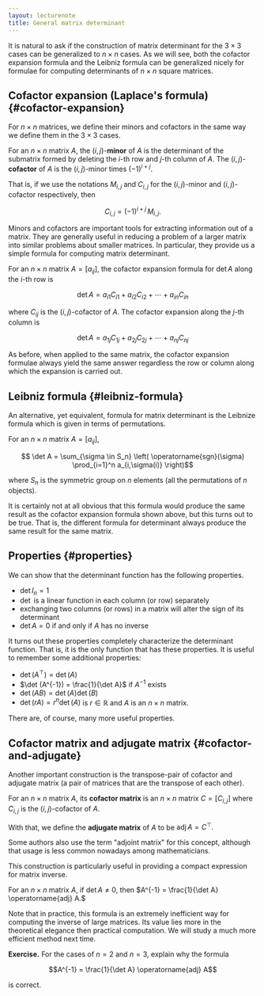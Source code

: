 ```yaml
---
layout: lecturenote
title: General matrix determinant
---
```


It is natural to ask if the construction of matrix determinant for the
$3 \times 3$ cases can be generalized to $n \times n$ cases.
As we will see, both the cofactor expansion formula and the Leibniz formula
can be generalized nicely for formulae for computing determinants
of $n \times n$ square matrices.

## Cofactor expansion (Laplace's formula) {#cofactor-expansion}

For $n \times n$ matrices, we define their minors and cofactors in the
same way we define them in the $3 \times 3$ cases.

For an $n \times n$ matrix $A$, the $(i,j)$-**minor** of $A$ is the
determinant of the submatrix formed by deleting the $i$-th row and
$j$-th column of $A$. The $(i,j)$-**cofactor** of $A$ is the
$(i,j)$-minor times $(-1)^{i+j}$.

That is, if we use the notations $M_{i,j}$ and $C_{i,j}$ for the
$(i,j)$-minor and $(i,j)$-cofactor respectively,
then

$$C_{i,j} = (-1)^{i+j} \, M_{i,j}.$$ 

Minors and cofactors are important tools for extracting information
out of a matrix.
They are generally useful in reducing a problem of a larger matrix
into similar problems about smaller matrices.
In particular, they provide us a simple formula
for computing matrix determinant.

For an $n \times n$ matrix $A = [a_{ij}]$,
the cofactor expansion formula for $\det A$ along the $i$-th row is

$$\det A = a_{i1} C_{i1} + a_{i2} C_{i2} + \cdots + a_{in} C_{in}$$

where $C_{ij}$ is the $(i,j)$-cofactor of $A$.
The cofactor expansion along the $j$-th column is

$$\det A = a_{1j} C_{1j} + a_{2j} C_{2j} + \cdots + a_{nj} C_{nj}$$

As before, when applied to the same matrix, the cofactor expansion formulae
always yield the same answer regardless the row or column along
which the expansion is carried out.

## Leibniz formula {#leibniz-formula}

An alternative, yet equivalent, formula for matrix determinant is the
Leibnize formula which is given in terms of permutations.

For an $n \times n$ matrix $A = [a_{ij}]$,

$$  \det A = 
    \sum_{\sigma \in S_n}
    \left(
        \operatorname{sgn}(\sigma) 
        \prod_{i=1}^n a_{i,\sigma(i)}
    \right)$$

where $S_n$ is the symmetric group on $n$ elements
(all the permutations of $n$ objects).

It is certainly not at all obvious that this formula would produce the
same result as the cofactor expansion formula shown above,
but this turns out to be true.
That is, the different formula for determinant always produce the
same result for the same matrix.

## Properties {#properties}

We can show that the determinant function has the following properties.

- $\det I_n = 1$
- $\det$ is a linear function in each column (or row) separately
- exchanging two columns (or rows) in a matrix will alter the sign of
  its determinant
- $\det A = 0$ if and only if $A$ has no inverse

It turns out these properties completely characterize the determinant function. 
That is, it is the only function that has these properties.
It is useful to remember some additional properties:

- $\det (A^\top) = \det(A)$
- $\det (A^{-1}) = \frac{1}{\det A}$ if $A^{-1}$ exists
- $\det (AB) = \det(A) \det(B)$
- $\det (r A) = r^n \det(A)$ is $r \in \mathbb{R}$ and $A$ is an
  $n \times n$ matrix.

There are, of course, many more useful properties.

## Cofactor matrix and adjugate matrix {#cofactor-and-adjugate}

Another important construction is the transpose-pair of
cofactor and adjugate matrix
(a pair of matrices that are the transpose of each other).

For an $n \times n$ matrix $A$, its **cofactor matrix** is an
$n \times n$ matrix $C = [C_{i,j}]$ where $C_{i,j}$ is the
$(i,j)$-cofactor of $A$.

With that, we define the **adjugate matrix** of
$A$ to be $\operatorname{adj} A = C^\top.$

Some authors also use the term "adjoint matrix" for this concept,
although that usage is less common nowadays among mathematicians.

This construction is particularly useful in providing a compact
expression for matrix inverse.

For an $n \times n$ matrix $A$, if $\det A \ne 0$, then
$A^{-1} = \frac{1}{\det A} \operatorname{adj} A.$

Note that in practice, this formula is an extremely inefficient way for
computing the inverse of large matrices. Its value lies more in the
theoretical elegance then practical computation. We will study a much
more efficient method next time.

**Exercise.**
For the cases of $n=2$ and $n=3$,
explain why the formula

$$A^{-1} = \frac{1}{\det A} \operatorname{adj} A$$

is correct.

